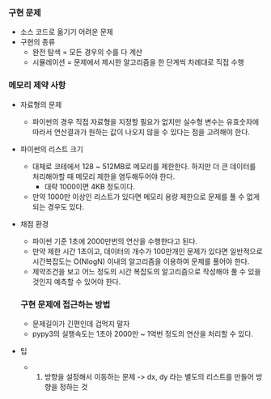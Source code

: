 ### 구현 문제

- 소스 코드로 옮기기 어려운 문제
- 구현의 종류
    - 완전 탐색 = 모든 경우의 수를 다 계산
    - 시뮬레이션 = 문제에서 제시한 알고리즘을 한 단계씩 차례대로 직접 수행

### 메모리 제약 사항

- 자료형의 문제
    - 파이썬의 경우 직접 자료형을 지정할 필요가 없지만 실수형 변수는 유효숫자에 따라서 연산결과가 원하는 값이 나오지 않을 수 있다는 점을 고려해야 한다.

- 파이썬의 리스트 크기
    - 대체로 코테에서 128 ~ 512MB로 메모리를 제한한다. 하지만 더 큰 데이터를 처리해야할 때 메모리 제한을 염두해두어야 한다.
        - 대략 1000이면 4KB 정도이다.
    - 만약 1000만 이상인 리스트가 있다면 메모리 용량 제한으로 문제를 풀 수 없게 되는 경우도 있다.

- 채점 환경
    - 파이썬 기준 1초에 2000만번의 연산을 수행한다고 된다.
    - 만약 제한 시간 1초이고, 데이터의 개수가 100만개인 문제가 있다면 일반적으로 시간복잡도는 O(NlogN) 이내의 알고리즘을 이용하여 문제를 풀어야 한다.
    - 제약조건을 보고 어느 정도의 시간 복잡도의 알고리즘으로 작성해야 풀 수 있을 것인지 예측할 수 있어야 한다.
    
    ### 구현 문제에 접근하는 방법
    
    - 문제길이가 긴편인데 겁먹지 말자
    - pypy3의 실행속도는 1초아 2000만  ~ 1억번 정도의 연산을 처리할 수 있다.

- 팁
  - 1) 방향을 설정해서 이동하는 문제 -> dx, dy 라는 별도의 리스트를 만들어 방향을 정하는 것